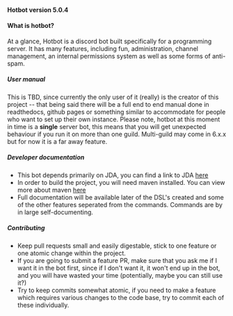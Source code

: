 

#### Hotbot version 5.0.4

#### What is hotbot? 
At a glance, Hotbot is a discord bot built specifically for a programming server. It has many features, including fun, administration, channel management, an internal permissions system as well as some forms of anti-spam. 



##### User manual
This is TBD, since currently the only user of it (really) is the creator of this project -- that being said there will be a full end to end manual done in readthedocs, github pages or something similar to accommodate for people who want to set up their own instance. Please note, hotbot at this moment in time is a **single** server bot, this means that you will get unexpected behaviour if you run it on more than one guild. Multi-guild may come in 6.x.x but for now it is a far away feature. 


##### Developer documentation
- This bot depends primarily on JDA, you can find a link to JDA [here](https://github.com/DV8FromTheWorld/JDA) 
- In order to build the project, you will need maven installed. You can view more about maven [here](https://maven.apache.org/)
- Full documentation will be available later of the DSL's created and some of the other features seperated from the commands. Commands are   by in large self-documenting. 

##### Contributing

- Keep pull requests small and easily digestable, stick to one feature or one atomic change within the project.
- If you are going to submit a feature PR, make sure that you ask me if I want it in the bot first, since if I don't want it, it won't end   up in the bot, and you will have wasted your time (potentially, maybe you can still use it?)
- Try to keep commits somewhat atomic, if you need to make a feature which requires various changes to the code base, try to commit each     of these individually. 
 
